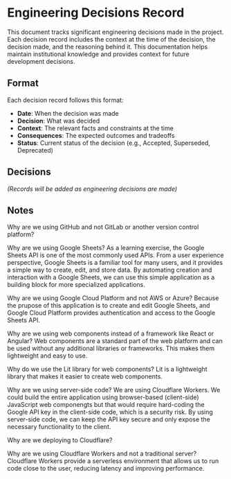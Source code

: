 # Engineering Decisions Record

This document tracks significant engineering decisions made in the project. Each decision record includes the context at the time of the decision, the decision made, and the reasoning behind it. This documentation helps maintain institutional knowledge and provides context for future development decisions.

## Format

Each decision record follows this format:
* **Date**: When the decision was made
* **Decision**: What was decided
* **Context**: The relevant facts and constraints at the time
* **Consequences**: The expected outcomes and tradeoffs
* **Status**: Current status of the decision (e.g., Accepted, Superseded, Deprecated)

## Decisions

_(Records will be added as engineering decisions are made)_


## Notes

Why are we using GitHub and not GitLab or another version control platform?

Why are we using Google Sheets? As a learning exercise, the Google Sheets API is one of the most commonly used APIs. From a user experience perspective, Google Sheets is a familiar tool for many users, and it provides a simple way to create, edit, and store data. By automating creation and interaction with a Google Sheets, we can use this simple application as a building block for more specialized applications.

Why are we using Google Cloud Platform and not AWS or Azure? Because the prupose of this application is to create and edit Google Sheets, and Google Cloud Platform provides authentication and access to the Google Sheets API.

Why are we using web components instead of a framework like React or Angular? Web components are a standard part of the web platform and can be used without any additional libraries or frameworks. This makes them lightweight and easy to use.

Why do we use the Lit library for web components? Lit is a lightweight library that makes it easier to create web components.

Why are we using server-side code? We are using Cloudflare Workers. We could build the entire application using browser-based (client-side) JavaScript web componengts but that would require hard-coding the Google API key in the client-side code, which is a security risk. By using server-side code, we can keep the API key secure and only expose the necessary functionality to the client.

Why are we deploying to Cloudflare?

Why are we using Cloudflare Workers and not a traditional server? Cloudflare Workers provide a serverless environment that allows us to run code close to the user, reducing latency and improving performance.
